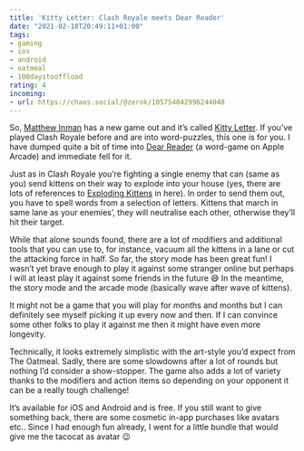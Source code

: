 ```yaml
---
title: 'Kitty Letter: Clash Royale meets Dear Reader'
date: "2021-02-18T20:49:11+01:00"
tags:
- gaming
- ios
- android
- oatmeal
- 100daystooffload
rating: 4
incoming:
- url: https://chaos.social/@zerok/105754042996244048
---
```


So, [Matthew Inman](https://theoatmeal.com/) has a new game out and it’s called [Kitty Letter](https://theoatmeal.com/blog/free_game). If you’ve played Clash Royale before and are into word-puzzles, this one is for you. I have dumped quite a bit of time into [Dear Reader](https://www.dearreadergame.com/) (a word-game on Apple Arcade) and immediate fell for it.

Just as in Clash Royale you’re fighting a single enemy that can (same as you) send kittens on their way to explode into your house (yes, there are lots of references to [Exploding Kittens](https://explodingkittens.com/) in here). In order to send them out, you have to spell words from a selection of letters. Kittens that march in same lane as your enemies’, they will neutralise each other, otherwise they’ll hit their target.

While that alone sounds found, there are a lot of modifiers and additional tools that you can use to, for instance, vacuum all the kittens in a lane or cut the attacking force in half. So far, the story mode has been great fun! I wasn’t yet brave enough to play it against some stranger online but perhaps I will at least play it against some friends in the future 😅 In the meantime, the story mode and the arcade mode (basically wave after wave of kittens).

It might not be a game that you will play for months and months but I can definitely see myself picking it up every now and then. If I can convince some other folks to play it against me then it might have even more longevity.

Technically, it looks extremely simplistic with the art-style you’d expect from The Oatmeal. Sadly, there are some slowdowns after a lot of rounds but nothing I’d consider a show-stopper. The game also adds a lot of variety thanks to the modifiers and action items so depending on your opponent it can be a really tough challenge!

It’s available for iOS and Android and is free. If you still want to give something back, there are some cosmetic in-app purchases like avatars etc.. Since I had enough fun already, I went for a little bundle that would give me the tacocat as avatar 😉
